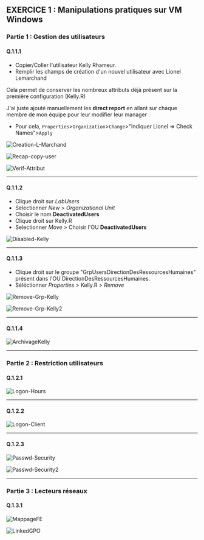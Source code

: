 ## EXERCICE 1 : Manipulations pratiques sur VM Windows 

### Partie 1 : Gestion des utilisateurs  

#### Q.1.1.1  

- Copier/Coller l'utilisateur Kelly Rhameur.
- Remplir les champs de création d'un nouvel utilisateur avec Lionel Lemarchand

Cela permet de conserver les nombreux attributs déjà présent sur la première configuration (Kelly.R)

J'ai juste ajouté manuellement les **direct report** en allant sur chaque membre de mon équipe pour leur modifier leur manager
- Pour cela, `Properties`>`Organization`>`Change`>"Indiquer Lionel => Check Names">`Apply`

![Creation-L-Marchand](/Ressources/Exercice-1/Q.1.1.1-1-Creation-L-Marchand.png)  

![Recap-copy-user](/Ressources/Exercice-1/Q.1.1.1-2-Récap-copy-user.png)  

![Verif-Attribut](/Ressources/Exercice-1/Q.1.1.1-3-Verif-attributs-LL.png)  

---

#### Q.1.1.2  

- Clique droit sur _LabUsers_
- Selectionner _New_ > _Organizational Unit_
- Choisir le nom **DeactivatedUsers**
- Clique droit sur Kelly.R
- Selectionner _Move_ > Choisir l'OU **DeactivatedUsers**

![Disabled-Kelly](/Ressources/Exercice-1/Q.1.1.2-1-Disabled-Kelly.png)  

---

#### Q.1.1.3  

- Clique droit sur le groupe "GrpUsersDirectionDesRessourcesHumaines" présent dans l'OU DirectionDesRessourcesHumaines.
- Séléctionner _Properties_ > Kelly.R > _Remove_

![Remove-Grp-Kelly](/Ressources/Exercice-1/Q.1.1.3-1-Remove-Grp-Kelly.png)  

![Remove-Grp-Kelly2](/Ressources/Exercice-1/Q.1.1.3-2-Remove-Grp-Kelly.png)  

---

#### Q.1.1.4  

![ArchivageKelly](/Ressources/Exercice-1/Q.1.1.4-1.ArchivageKelly-CreationLL.png)  

---

### Partie 2 : Restriction utilisateurs  

#### Q.1.2.1  

![Logon-Hours](/Ressources/Exercice-1/Q.1.2.1-1-Logon-Hours.png)  

---

#### Q.1.2.2  

![Logon-Client](/Ressources/Exercice-1/Q.1.2.2-1-Logon-Client1.png)  

---

#### Q.1.2.3  

![Passwd-Security](/Ressources/Exercice-1/Q.1.2.3-1-Passwd-Security.png)  

![Passwd-Security2](/Ressources/Exercice-1/Q.1.2.3-2-Passwd-Security.png)  

---

### Partie 3 : Lecteurs réseaux  
#### Q.1.3.1  

![MappageFE](/Ressources/Exercice-1/Q.1.3.1-1-MappageF-E.png)  

![LinkedGPO](/Ressources/Exercice-1/Q.1.3.1-2-Linked-GPO.png)  





